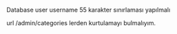 Database user username 55 karakter sınırlaması yapılmalı

url /admin/categories lerden kurtulamayı bulmalıyım.
